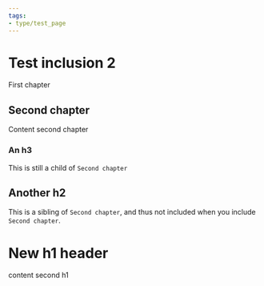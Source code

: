 ```yaml
---
tags:
- type/test_page
---
```

# Test inclusion 2


First chapter

## Second chapter
Content second chapter

### An h3
This is still a child of `Second chapter`

## Another h2
This is a sibling of `Second chapter`, and thus not included when you include `Second chapter`.

# New h1 header
content second h1

